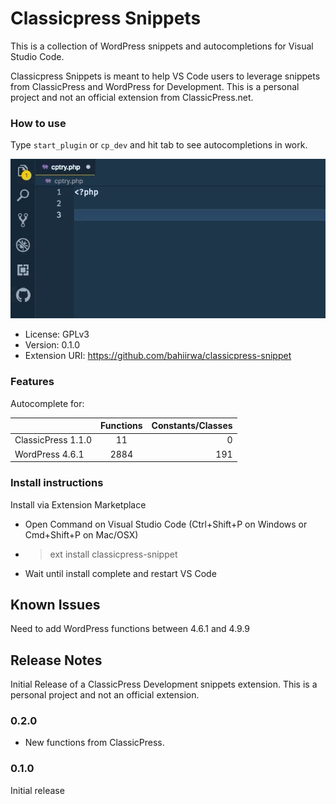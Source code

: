 # Classicpress Snippets

This is a collection of WordPress snippets and autocompletions for Visual Studio Code.

Classicpress Snippets is meant to help VS Code users to leverage snippets from ClassicPress and WordPress for Development. This is a personal project and not an official extension from ClassicPress.net.

### How to use

Type `start_plugin` or `cp_dev` and hit tab to see autocompletions in work.

![Demo](images/demo.gif)

-   License: GPLv3
-   Version: 0.1.0
-   Extension URI: https://github.com/bahiirwa/classicpress-snippet

### Features

Autocomplete for:

|                    | Functions | Constants/Classes |
| ------------------ | :-------: | ----------------: |
| ClassicPress 1.1.0 |    11     |                 0 |
| WordPress 4.6.1    |   2884    |               191 |

### Install instructions

Install via Extension Marketplace

-   Open Command on Visual Studio Code (Ctrl+Shift+P on Windows or Cmd+Shift+P on Mac/OSX)
-   > ext install classicpress-snippet
-   Wait until install complete and restart VS Code

## Known Issues

Need to add WordPress functions between 4.6.1 and 4.9.9

## Release Notes

Initial Release of a ClassicPress Development snippets extension. This is a personal project and not an official extension.

### 0.2.0

- New functions from ClassicPress.

### 0.1.0

Initial release
